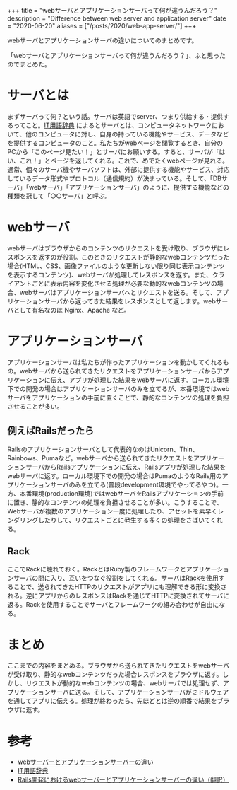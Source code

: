 +++
title = "webサーバとアプリケーションサーバって何が違うんだろう？"
description = "Difference between web server and application server"
date = "2020-06-20"
aliases = ["/posts/2020/web-app-server/"]
+++

webサーバとアプリケーションサーバの違いについてのまとめです。
<!--more-->
「webサーバとアプリケーションサーバって何が違うんだろう？」、ふと思ったのでまとめた。

# サーバとは
まずサーバって何？という話。サーバは英語でserver、つまり供給する・提供するってこと。[IT用語辞典](http://e-words.jp/w/%E3%82%B5%E3%83%BC%E3%83%90.html) によるとサーバとは、コンピュータネットワークにおいて、他のコンピュータに対し、自身の持っている機能やサービス、データなどを提供するコンピュータのこと。私たちがwebページを閲覧するとき、自分のPCから「このページ見たい！」とサーバにお願いする。すると、サーバが「はい、これ！」とページを返してくれる。これで、めでたくwebページが見れる。通常、個々のサーバ機やサーバソフトは、外部に提供する機能やサービス、対応しているデータ形式やプロトコル（通信規約）が決まっている。そして、「DBサーバ」「webサーバ」「アプリケーションサーバ」のように、提供する機能などの種類を冠して「○○サーバ」と呼ぶ。

# webサーバ
webサーバはブラウザからのコンテンツのリクエストを受け取り、ブラウザにレスポンスを返すのが役割。このときのリクエストが静的なwebコンテンツだった場合(HTML、CSS、画像ファイルのような更新しない限り同じ表示コンテンツを表示するコンテンツ)、webサーバが処理してレスポンスを返す。また、クライアントごとに表示内容を変化させる処理が必要な動的なwebコンテンツの場合、webサーバはアプリケーションサーバへとリクエストを送る。そして、アプリケーションサーバから返ってきた結果をレスポンスとして返します。webサーバとして有名なのは Nginx、Apache など。


# アプリケーションサーバ
アプリケーションサーバは私たちが作ったアプリケーションを動かしてくれるもの。webサーバから送られてきたリクエストをアプリケーションサーバからアプリケーションに伝え、アプリが処理した結果をwebサーバに返す。ローカル環境下での開発の場合はアプリケーションサーバのみを立てるが、本番環境ではwebサーバをアプリケーションの手前に置くことで、静的なコンテンツの処理を負担させることが多い。


## 例えばRailsだったら
Railsのアプリケーションサーバとして代表的なのはUnicorn、Thin、Rainbows、Pumaなど。webサーバから送られてきたリクエストをアプリケーションサーバからRailsアプリケーションに伝え、Railsアプリが処理した結果をwebサーバに返す。ローカル環境下での開発の場合はPumaのようなRails用のアプリケーションサーバのみを立てる(普段development環境でやってるやつ)。一方、本番環境(production環境)ではwebサーバをRailsアプリケーションの手前に置き、静的なコンテンツの処理を負担させることが多い。こうすることで、Webサーバが複数のアプリケーション一度に処理したり、アセットを素早くレンダリングしたりして、リクエストごとに発生する多くの処理をさばいてくれる。


## Rack
ここでRackに触れておく。RackとはRuby製のフレームワークとアプリケーションサーバの間に入り、互いをつなぐ役割をしてくれる。サーバはRackを使用することで、送られてきたHTTPのリクエストがアプリにも理解できる形に変換される。逆にアプリからのレスポンスはRackを通じてHTTPに変換されてサーバに返る。Rackを使用することでサーバとフレームワークの組み合わせが自由になる。

# まとめ
ここまでの内容をまとめる。ブラウザから送られてきたリクエストをwebサーバが受け取り、静的なwebコンテンツだった場合レスポンスをブラウザに返す。しかし、リクエストが動的なwebコンテンツの場合、webサーバでは処理せず、アプリケーションサーバに送る。そして、アプリケーションサーバがミドルウェアを通してアプリに伝える。処理が終わったら、先ほどとは逆の順番で結果をブラウザに返す。

# 参考
- [webサーバーとアプリケーションサーバーの違い](https://qiita.com/sumin/items/86a0e2edc40566bcb666)
- [IT用語辞典](http://e-words.jp/w/%E3%82%B5%E3%83%BC%E3%83%90.html)
- [Rails開発におけるwebサーバーとアプリケーションサーバーの違い（翻訳）](https://qiita.com/jnchito/items/3884f9a2ccc057f8f3a3)
